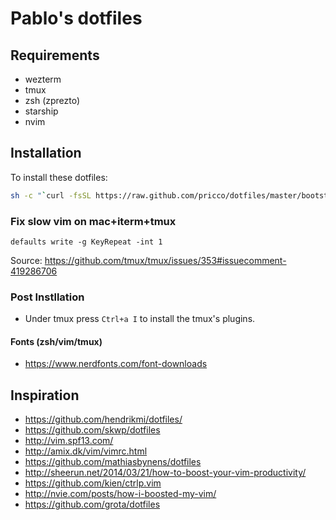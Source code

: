 # Pablo's dotfiles

## Requirements

* wezterm
* tmux
* zsh (zprezto)
* starship
* nvim

## Installation

To install these dotfiles:

```bash
sh -c "`curl -fsSL https://raw.github.com/pricco/dotfiles/master/bootstrap.sh`"
```

### Fix slow vim on mac+iterm+tmux

`defaults write -g KeyRepeat -int 1`

Source: https://github.com/tmux/tmux/issues/353#issuecomment-419286706

### Post Instllation

* Under tmux press `Ctrl+a I` to install the tmux's plugins.

#### Fonts (zsh/vim/tmux)

* https://www.nerdfonts.com/font-downloads

## Inspiration

* https://github.com/hendrikmi/dotfiles/
* https://github.com/skwp/dotfiles
* http://vim.spf13.com/
* http://amix.dk/vim/vimrc.html
* https://github.com/mathiasbynens/dotfiles
* http://sheerun.net/2014/03/21/how-to-boost-your-vim-productivity/
* https://github.com/kien/ctrlp.vim
* http://nvie.com/posts/how-i-boosted-my-vim/
* https://github.com/grota/dotfiles
